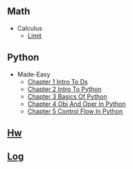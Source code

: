 
## Math
  * Calculus
    * [Limit](Math/calculus/limit.py)

## Python
  * Made-Easy
    * [Chapter 1 Intro To Ds](Python/made-easy/chapter_1_intro_to_ds.ipynb)
    * [Chapter 2 Intro To Python](Python/made-easy/chapter_2_intro_to_python.ipynb)
    * [Chapter 3 Basics Of Python](Python/made-easy/chapter_3_basics_of_python.ipynb)
    * [Chapter 4 Obj And Oper In Python](Python/made-easy/chapter_4_obj_and_oper_in_python.ipynb)
    * [Chapter 5 Control Flow In Python](Python/made-easy/chapter_5_control_flow_in_python.ipynb)

## [Hw](/hw.ipynb)

## [Log](/log.ipynb)
